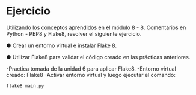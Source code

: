 <h1>Ejercicio</h1>

Utilizando los conceptos aprendidos en el módulo 8 - 8. Comentarios
en Python - PEP8 y Flake8, resolver el siguiente ejercicio.

● Crear un entorno virtual e instalar Flake 8.

● Utilizar Flake8 para validar el código creado en las prácticas
anteriores.

-Practica tomada de la unidad 6 para aplicar Flake8.
-Entorno virtual creado: Flake8
-Activar entorno virtual y luego ejecutar el comando:

    flake8 main.py
